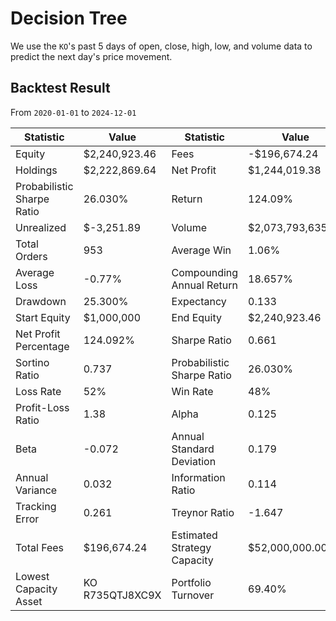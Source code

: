 # Decision Tree

We use the `KO`'s past 5 days of open, close, high, low, and volume data to predict the next day's price movement.

## Backtest Result

From `2020-01-01` to `2024-12-01`

| Statistic                   | Value             | Statistic                   | Value               |
|-----------------------------|-------------------|-----------------------------|---------------------|
| Equity                      | $2,240,923.46    | Fees                        | -$196,674.24       |
| Holdings                    | $2,222,869.64    | Net Profit                  | $1,244,019.38      |
| Probabilistic Sharpe Ratio  | 26.030%          | Return                      | 124.09%            |
| Unrealized                  | $-3,251.89       | Volume                      | $2,073,793,635.50  |
| Total Orders                | 953              | Average Win                 | 1.06%              |
| Average Loss                | -0.77%           | Compounding Annual Return   | 18.657%            |
| Drawdown                    | 25.300%          | Expectancy                  | 0.133              |
| Start Equity                | $1,000,000       | End Equity                  | $2,240,923.46      |
| Net Profit Percentage       | 124.092%         | Sharpe Ratio                | 0.661              |
| Sortino Ratio               | 0.737            | Probabilistic Sharpe Ratio  | 26.030%            |
| Loss Rate                   | 52%              | Win Rate                    | 48%                |
| Profit-Loss Ratio           | 1.38             | Alpha                       | 0.125              |
| Beta                        | -0.072           | Annual Standard Deviation   | 0.179              |
| Annual Variance             | 0.032            | Information Ratio           | 0.114              |
| Tracking Error              | 0.261            | Treynor Ratio               | -1.647             |
| Total Fees                  | $196,674.24      | Estimated Strategy Capacity | $52,000,000.00     |
| Lowest Capacity Asset       | KO R735QTJ8XC9X  | Portfolio Turnover          | 69.40%             |